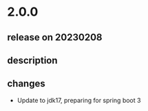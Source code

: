 # 2.0.0

## release on 20230208

## description

## changes

* Update to jdk17, preparing for spring boot 3


